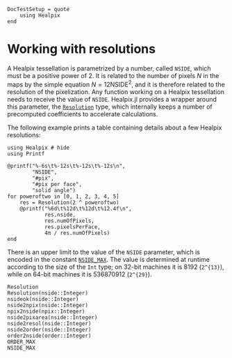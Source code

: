 ```@meta
DocTestSetup = quote
    using Healpix
end
```

# Working with resolutions

A Healpix tessellation is parametrized by a number, called `NSIDE`,
which must be a positive power of 2. It is related to the number of
pixels $N$ in the maps by the simple equation $N = 12
\mathrm{NSIDE}^2$, and it is therefore related to the resolution of
the pixelization. Any function working on a Healpix tessellation needs
to receive the value of `NSIDE`. Healpix.jl provides a wrapper around
this parameter, the [`Resolution`](@ref) type, which internally keeps
a number of precomputed coefficients to accelerate calculations.

The following example prints a table containing details about a few
Healpix resolutions:

```@example
using Healpix # hide
using Printf

@printf("%-6s\t%-12s\t%-12s\t%-12s\n",
        "NSIDE",
        "#pix",
        "#pix per face",
        "solid angle")
for poweroftwo in [0, 1, 2, 3, 4, 5]
    res = Resolution(2 ^ poweroftwo)
    @printf("%6d\t%12d\t%12d\t%12.4f\n",
            res.nside,
            res.numOfPixels,
            res.pixelsPerFace,
            4π / res.numOfPixels)
end
```

There is an upper limit to the value of the `NSIDE` parameter, which
is encoded in the constant [`NSIDE_MAX`](@ref). The value is determined
at runtime according to the size of the `Int` type; on 32-bit machines
it is 8192 (``2^{13}``), while on 64-bit machines it is
536870912 (``2^{29}``).

```@docs
Resolution
Resolution(nside::Integer)
nsideok(nside::Integer)
nside2npix(nside::Integer)
npix2nside(npix::Integer)
nside2pixarea(nside::Integer)
nside2resol(nside::Integer)
nside2order(nside::Integer)
order2nside(order::Integer)
ORDER_MAX
NSIDE_MAX
```
